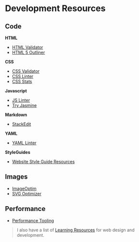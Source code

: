 Development Resources
=====================

Code
----

**HTML**

* [HTML Validator](https://validator.w3.org/)
* [HTML 5 Outliner](https://gsnedders.html5.org/outliner/)

**CSS**

* [CSS Validator](http://jigsaw.w3.org/css-validator/)
* [CSS Linter](http://csslint.net/)
* [CSS Stats](http://cssstats.com/)

**Javascript**

* [JS Linter](http://www.jslint.com/)
* [Try Jasmine](http://tryjasmine.com/)

**Markdown**

* [StackEdit](https://stackedit.io/editor)

**YAML**

* [YAML Linter](http://yaml-online-parser.appspot.com/)

**StyleGuides**

* [Website Style Guide Resources](http://styleguides.io/)

Images
------

* [ImageOptim](https://imageoptim.com/)
* [SVG Optimizer](http://petercollingridge.appspot.com/svg_optimiser)

Performance
-----------

* [Performance Tooling](http://perf-tooling.today/)

> I also have a list of [Learning Resources](https://github.com/kaseybon/learning-resources) for web design and development.
